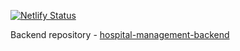 [![Netlify Status](https://api.netlify.com/api/v1/badges/36ede385-41c8-42dd-8bf2-33e214ea5fa6/deploy-status)](https://app.netlify.com/sites/velvety-kitsune-99eded/deploys)

Backend repository - [hospital-management-backend](https://github.com/SUMIT-WEBDEV/hospital-management-backend)
